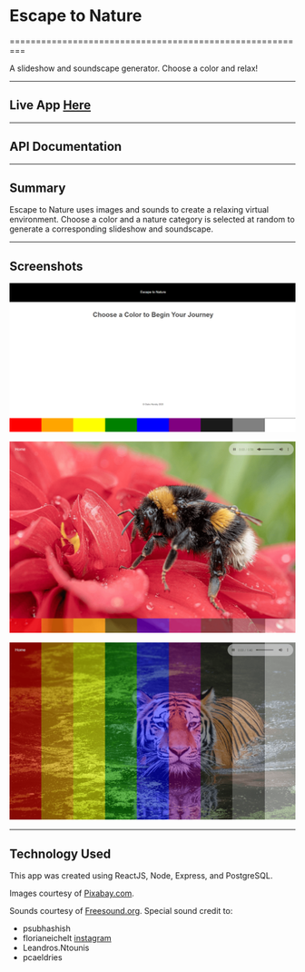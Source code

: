# Escape to Nature
=========================================================

A slideshow and soundscape generator.
Choose a color and relax!

-------------------------------------

## Live App [Here](https://nature-generator-client.now.sh/)

-------------------------------------

## API Documentation

-------------------------------------

## Summary

Escape to Nature uses images and sounds to create a relaxing virtual environment. 
Choose a color and a nature category is selected at random to generate a corresponding slideshow and soundscape.

-------------------------------------

## Screenshots 

![homepage](./src/image_files/homepage.png "Homepage Example")

![screenshot2](./src/image_files/screenshot1.png "Screenshot Example 2")

![screenshot3](./src/image_files/screenshot3.png "Screenshot Example 3")

-------------------------------------

## Technology Used

This app was created using ReactJS, Node, Express, and PostgreSQL. 

Images courtesy of [Pixabay.com](https://pixabay.com/).

Sounds courtesy of [Freesound.org](https://freesound.org/).
Special sound credit to:
- psubhashish
- florianeichelt [instagram](https://www.instagram.com/florianreichelt/)
- Leandros.Ntounis
- pcaeldries




